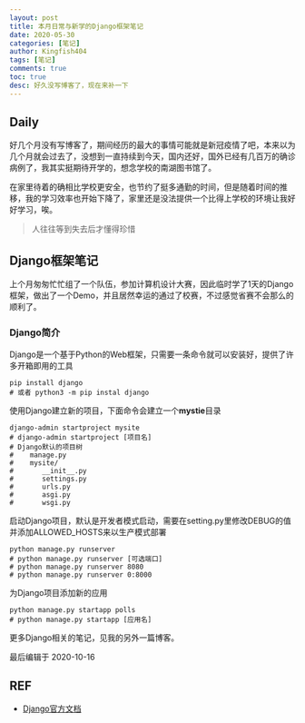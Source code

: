 ```yaml
---
layout: post
title: 本月日常与新学的Django框架笔记
date: 2020-05-30
categories: [笔记]
author: Kingfish404
tags: [笔记]
comments: true
toc: true
desc: 好久没写博客了，现在来补一下
---
```


## Daily

好几个月没有写博客了，期间经历的最大的事情可能就是新冠疫情了吧，本来以为几个月就会过去了，没想到一直持续到今天，国内还好，国外已经有几百万的确诊病例了，我其实挺期待开学的，想念学校的南湖图书馆了。

<!-- more -->

在家里待着的确相比学校更安全，也节约了挺多通勤的时间，但是随着时间的推移，我的学习效率也开始下降了，家里还是没法提供一个比得上学校的环境让我好好学习，唉。

> 人往往等到失去后才懂得珍惜

## Django框架笔记

上个月匆匆忙忙组了一个队伍，参加计算机设计大赛，因此临时学了1天的Django框架，做出了一个Demo，并且居然幸运的通过了校赛，不过感觉省赛不会那么的顺利了。

### Django简介

Django是一个基于Python的Web框架，只需要一条命令就可以安装好，提供了许多开箱即用的工具

```shell
pip install django
# 或者 python3 -m pip instal django
```

使用Django建立新的项目，下面命令会建立一个**mystie**目录

```shell
django-admin startproject mysite
# django-admin startproject [项目名]
# Django默认的项目树
#    manage.py
#    mysite/
#       __init__.py
#       settings.py
#       urls.py
#       asgi.py
#       wsgi.py
```

启动Django项目，默认是开发者模式启动，需要在setting.py里修改DEBUG的值并添加ALLOWED_HOSTS来以生产模式部署

```shell
python manage.py runserver
# python manage.py runserver [可选端口]
# python manage.py runserver 8080
# python manage.py runserver 0:8000
```

为Django项目添加新的应用

```shell
python manage.py startapp polls
# python manage.py startapp [应用名]
```

更多Django相关的笔记，见我的另外一篇博客。

最后编辑于 2020-10-16

## REF

* [Django官方文档](https://docs.djangoproject.com/)